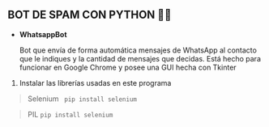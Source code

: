 ## BOT DE SPAM CON PYTHON 🐍🤖

- **WhatsappBot**

   Bot que envía de forma automática mensajes de WhatsApp al contacto que le indiques y la cantidad de mensajes que decidas. Está hecho para funcionar en Google Chrome y posee una GUI hecha con Tkinter
   
 1. Instalar las librerías usadas en este programa

>   Selenium 
` pip install selenium`    

>   PIL
`pip install selenium`   
